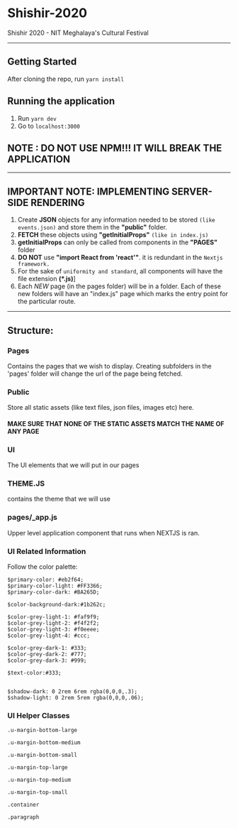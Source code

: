 # Shishir-2020

Shishir 2020 - NIT Meghalaya's Cultural Festival

---

## Getting Started

After cloning the repo, run `yarn install`

## Running the application

1. Run `yarn dev`
2. Go to `localhost:3000`

## NOTE : DO NOT USE NPM!!! IT WILL BREAK THE APPLICATION

---

## IMPORTANT NOTE: IMPLEMENTING SERVER-SIDE RENDERING
1. Create **JSON** objects for any information needed to be stored `(like events.json)` and store them in the **"public"** folder.
2. **FETCH** these objects using **"getInitialProps"** `(like in index.js)`
3. **getInitialProps** can only be called from components in the **"PAGES"** folder
4. **DO NOT** use **"import React from 'react'"**. it is redundant in the `Nextjs framework.`
5. For the sake of `uniformity and standard`, all components will have the file extension **(*.js)**]
6. Each _NEW_ page (in the pages folder) will be in a folder. Each of these new folders will have an "index.js" page which marks the entry point for the particular route.

---

## Structure:

### Pages

Contains the pages that we wish to display. Creating subfolders in the 'pages' folder will change the url of the page being fetched.

### Public

Store all static assets (like text files, json files, images etc) here.

#### MAKE SURE THAT NONE OF THE STATIC ASSETS MATCH THE NAME OF ANY PAGE

### UI

The UI elements that we will put in our pages

### THEME.JS

contains the theme that we will use

### pages/\_app.js

Upper level application component that runs when NEXTJS is ran.


### UI Related Information
Follow the  color palette:
```
$primary-color: #eb2f64;
$primary-color-light: #FF3366;
$primary-color-dark: #BA265D;

$color-background-dark:#1b262c;

$color-grey-light-1: #faf9f9;
$color-grey-light-2: #f4f2f2;
$color-grey-light-3: #f0eeee;
$color-grey-light-4: #ccc;

$color-grey-dark-1: #333;
$color-grey-dark-2: #777;
$color-grey-dark-3: #999;

$text-color:#333;


$shadow-dark: 0 2rem 6rem rgba(0,0,0,.3);
$shadow-light: 0 2rem 5rem rgba(0,0,0,.06);
```
### UI Helper Classes 
`.u-margin-bottom-large`

`.u-margin-bottom-medium`

`.u-margin-bottom-small`

`.u-margin-top-large`

`.u-margin-top-medium`

`.u-margin-top-small`

`.container`

`.paragraph`



